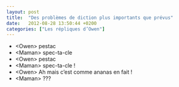 ```yaml
---
layout: post
title:  "Des problèmes de diction plus importants que prévus"
date:   2012-08-28 13:50:44 +0200
categories: ["Les répliques d’Owen"]
---
```


-   \<Owen\> pestac
-   \<Maman\> spec-ta-cle
-   \<Owen\> pestac
-   \<Maman\> spec-ta-cle !
-   \<Owen\> Ah mais c’est comme ananas en fait !
-   \<Maman\> ???

<!--more-->
